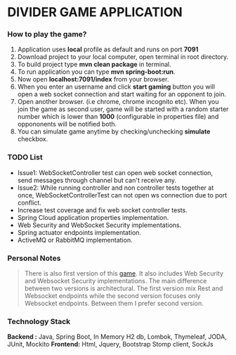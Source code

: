 # DIVIDER GAME APPLICATION


### How to play the game?

1. Application uses **local** profile as default and runs on port **7091**
2. Download project to your local computer, open terminal in root directory.
3. To build project type **mvn clean package** in terminal.
4. To run application you can type **mvn spring-boot:run**.
5. Now open **localhost:7091/index** from your browser.
6. When you enter an username and click **start gaming** button you will open a web socket connection and start waiting for an opponent to join.
7. Open another browser. (i.e chrome, chrome incognito etc). When you join the game as second user, game will be started
with a random starter number which is lower than **1000** (configurable in properties file) and oppononents will be notified both.
8. You can simulate game anytime by checking/unchecking **simulate** checkbox.

### TODO List

* Issue1: WebSocketController test can open web socket connection, send messages through channel but can't receive any.
* Issue2: While running controller and non controller tests together at once, WebSocketControllerTest can not open ws connection due to port conflict.
* Increase test coverage and fix web socket controller tests.
* Spring Cloud application properties implementation.
* Web Security and WebSocket Security implementations.
* Spring actuator endpoints implementation.
* ActiveMQ or RabbitMQ implementation.

### Personal Notes

> There is also first version of this [game](https://github.com/cengha/divider). It also includes Web Security and Websocket Security implementations.
> The main difference between two versions is architectural. The first version mix Rest and Websocket endpoints while the second version focuses only Websocket endpoints.
> Between them I prefer second version.

### Technology Stack

**Backend :** Java, Spring Boot, In Memory H2 db, Lombok, Thymeleaf, JODA, JUnit, Mockito
**Frontend:** Html, Jquery, Bootstrap Stomp client, SockJs
